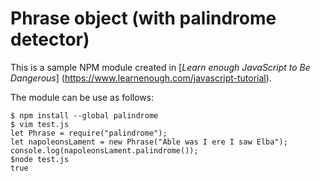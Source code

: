 # Phrase object (with palindrome detector)

This is a sample NPM module created in [*Learn enough JavaScript to Be Dangerous*] (https://www.learnenough.com/javascript-tutorial).

The module can be use as follows:

```
$ npm install --global palindrome
$ vim test.js
let Phrase = require("palindrome");
let napoleonsLament = new Phrase("Able was I ere I saw Elba");
console.log(napoleonsLament.palindrome());
$node test.js
true 
```